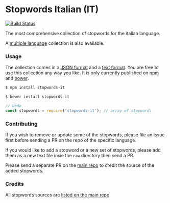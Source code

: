 Stopwords Italian (IT)
=======

[![Build Status](https://travis-ci.org/stopwords-iso/stopwords-it.svg?branch=master)](https://travis-ci.org/stopwords-iso/stopwords-it)

The most comprehensive collection of stopwords for the italian language.

A [multiple language](https://github.com/stopwords-iso/stopwords-iso) collection is also available.

### Usage

The collection comes in a
[JSON format](https://raw.githubusercontent.com/stopwords-iso/stopwords-it/master/stopwords-it.json) and a
[text format](https://raw.githubusercontent.com/stopwords-iso/stopwords-it/master/stopwords-it.txt).
You are free to use this collection any way you like.
It is only currently published on [npm](https://www.npmjs.com/stopwords-it) and [bower](https://bower.io).

```sh
$ npm install stopwords-it
```

```sh
$ bower install stopwords-it
```

```js
// Node
const stopwords = require('stopwords-it'); // array of stopwords
```

### Contributing

If you wish to remove or update some of the stopwords, please file an issue first before sending a PR on the repo of the specific language.

If you would like to add a stopword or a new set of stopwords, please add them as a new text file insie the `raw` directory then send a PR.

Please send a separate PR on the [main repo](https://github.com/stopwords-iso/stopwords-iso) to credit the source of the added stopwords.

### Credits

All stopwords sources are [listed on the main repo](https://github.com/stopwords-iso/stopwords-iso/blob/master/CREDITS.md).
